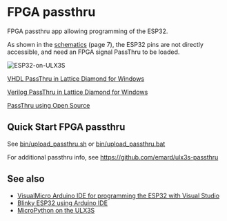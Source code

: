 # FPGA passthru 

FPGA passthru app allowing programming of the ESP32. 

As shown in the [schematics](../doc/schematics.pdf) (page 7), the ESP32 pins are not directly accessible, and need an FPGA signal PassThru to be loaded.

![ESP32-on-ULX3S](./images/ESP32-on-ULX3S.PNG )

[VHDL PassThru in Lattice Diamond for Windows](./Diamond/README.md)

[Verilog PassThru in Lattice Diamond for Windows](./Diamond/README.md)

[PassThru using Open Source](./OpenSource/README.md)

## Quick Start FPGA passthru
See [bin/upload_passthru.sh](../bin/upload_passthru.sh) or  [bin/upload_passthru.bat](../bin/upload_passthru.bat)

For additional passthru info, see https://github.com/emard/ulx3s-passthru

## See also

* [VisualMicro Arduino IDE for programming the ESP32 with Visual Studio](../VisualMicro/README.md)
* [Blinky ESP32 using Arduino IDE](../blinky/ESP32/README.md)
* [MicroPython on the ULX3S](../MicroPython/README.md)